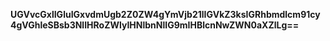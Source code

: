 **UGVvcGxlIGluIGxvdmUgb2Z0ZW4gYmVjb21lIGVkZ3ksIGRhbmdlcm91cy4gVGhleSBsb3NlIHRoZWlyIHNlbnNlIG9mIHBlcnNwZWN0aXZlLg==**
